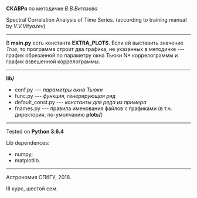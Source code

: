 **СКАВРя** по методичке _В.В.Витязева_

Spectral Correlation Analysis of Time Series. 
(according to training manual by _V.V.Vityazev_)

---

В **main.py** есть константа **EXTRA_PLOTS**. 
Если ей выставить значение _True_, то программа строит два графика, не указанных в методичке --- график обрезанной по параметру окна Тьюки N* коррелограммы и график взвешенной коррелограммы. 

---
**lib/**
- conf.py --- _параметры окна Тьюки_
- func.py --- _функция, генерирующая ряд_
- default_const.py --- _константы для ряда из примера_
- fnames.py --- правила именования файлов с графиками (в т.ч. директория, по-умолчанию **plots/**)

---
Tested on **Python 3.6.4**

Lib dependences:
- numpy;
- matplotlib.


---
Астрономия СПбГУ, 2018.

III курс, шестой сем. 